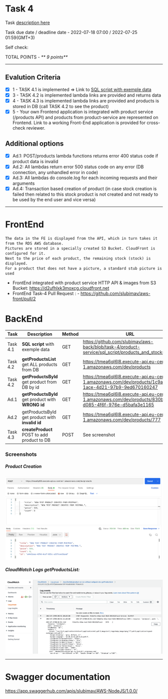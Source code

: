 # __Task 4__

Task [description here](https://github.com/EPAM-JS-Competency-center/cloud-development-course-initial/tree/main/4_integration_with_database)

Task due date / deadline date - 2022-07-18 07:00 / 2022-07-25 01:59(GMT+3)

Self check:
 
 TOTAL POINTS - _** 9 points**_
 
-----------
## __Evalution Criteria__

- [x] 1 - TASK 4.1 is implemented => Link to [SQL script with exemple data](https://github.com/slubimav/aws-back/blob/task-4/product-service/sql_script/products_and_stocks.sql)
- [x] 3 - TASK 4.2 is implemented lambda links are provided and returns data
- [x] 4 - TASK 4.3 is implemented lambda links are provided and products is stored in DB (call TASK 4.2 to see the product)
- [x] 5 - Your own Frontend application is integrated with product service (/products API) and products from product-service are represented on Frontend. Link to a working Front-End application is provided for cross-check reviewer.

## __Additional options__

- [x] Ad.1: POST/products lambda functions returns error 400 status code if product data is invalid
- [x] Ad.2: All lambdas return error 500 status code on any error (DB connection, any unhandled error in code)
- [x] Ad.3: All lambdas do console.log for each incoming requests and their arguments
- [x] Ad.4: Transaction based creation of product (in case stock creation is failed then related to this stock product is not created and not ready to be used by the end user and vice versa)
------------
# __FrontEnd__

```
The data in the FE is displayed from the API, which in turn takes it from the RDS AWS database.
Pictures are stored in a specially created S3 Bucket. CloudFront is configured for it.
Next to the price of each product, the remaining stock (stock) is displayed.
For a product that does not have a picture, a standard stub picture is used
```

* FrontEnd integrated with product service HTTP API & images from S3 Bucket: https://d2ufhlxk3moxcg.cloudfront.net
* FrontEnd Task-4 Pull Request : - https://github.com/slubimav/aws-front/pull/2

# __BackEnd__

Task   | Description | Method | URL 
-------|-------------|--------|-----
Task 4.1 | __SQL script__ with exemple data | GET | https://github.com/slubimav/aws-back/blob/task-4/product-service/sql_script/products_and_stocks.sql
Task 4.2 | __getProductsList__ get ALL products from DB | GET | https://tmea6ql6l8.execute-api.eu-central-1.amazonaws.com/dev/products
Task 4.2 | __getProductsById__ get product from DB by id | GET | https://tmea6ql6l8.execute-api.eu-central-1.amazonaws.com/dev/products/1c9a8a23-1ace-4d21-97b9-9ed670160247
Ad.1 | __getProductsById__ get product with __WRONG id__ | GET | https://tmea6ql6l8.execute-api.eu-central-1.amazonaws.com/dev/products/830be059-d085-4f6f-976e-d5bafa3e1165
Ad.2 | getProductsById get product with __invalid id__ | GET | https://tmea6ql6l8.execute-api.eu-central-1.amazonaws.com/dev/products/777
Task 4.3 | __createProduct__ POST to add product to DB | POST | See screenshot

### Screenshots

##### Product Creation 

![Postman](https://github.com/slubimav/aws-back/blob/task-4/screenshots/create_product.png)
##### CloudWatch Logs getProductsList:

![BackEnd](https://github.com/slubimav/aws-back/blob/task-4/screenshots/CloudWatchLogs.png)

------------

# __Swagger documentation__

https://app.swaggerhub.com/apis/slubimav/AWS-NodeJS/1.0.0/